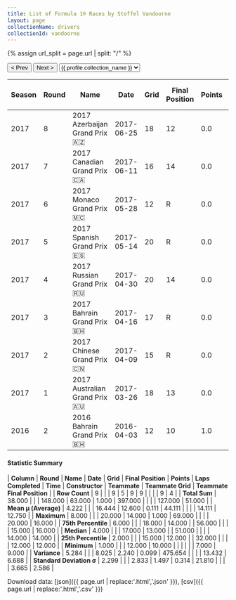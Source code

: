```yaml
---
title: List of Formula 1® Races by Stoffel Vandoorne
layout: page
collectionName: drivers
collectionId: vandoorne
---
```


{% assign url_split = page.url | split: "/" %}
<div id="collection-navigation">
<button onclick="selector.options[selector.selectedIndex-1].value && (window.location = selector.options[selector.selectedIndex-1].value);">&lt; Prev</button>
<button onclick="selector.options[selector.selectedIndex+1].value && (window.location = selector.options[selector.selectedIndex+1].value);">Next &gt;</button>
<select id="selector" onchange="this.options[this.selectedIndex].value && (window.location = this.options[this.selectedIndex].value);">
  {% for collectionId in site.data[page.collectionName].refs %}
    {% if collectionId == page.collectionId %}
      {% assign selected = "selected" %}
    {% else %}
      {% assign selected = "" %}
    {% endif %}
    {% assign profile = site.data[page.collectionName][collectionId].profile %}
    <option value="/f1/{{ page.collectionName }}/{{ collectionId }}/{{ url_split[4] }}" {{ selected }}>{{ profile.collection_name }}</option>
  {% endfor %}
</select>
</div>

| Season | Round | Name | Date | Grid | Final Position | Points | Laps Completed | Time | Constructor | Teammate | Teammate Grid | Teammate Final Position |
|--|--|--|--|--|--|--|--|--|--|--|--|--|
| 2017 | 8 | 2017 Azerbaijan Grand Prix 🇦🇿 | 2017-06-25 | 18 | 12 | 0.0 | 51 | +1:32.160 | McLaren 🇬🇧 | [Fernando Alonso 🇪🇸](/f1/drivers/alonso) | 19 | 9 |
| 2017 | 7 | 2017 Canadian Grand Prix 🇨🇦 | 2017-06-11 | 16 | 14 | 0.0 | 69 |   | McLaren 🇬🇧 | [Fernando Alonso 🇪🇸](/f1/drivers/alonso) | 12 | 16 |
| 2017 | 6 | 2017 Monaco Grand Prix 🇲🇨 | 2017-05-28 | 12 | R | 0.0 | 66 |   | McLaren 🇬🇧 | [Jenson Button 🇬🇧](/f1/drivers/button) | 20 | R |
| 2017 | 5 | 2017 Spanish Grand Prix 🇪🇸 | 2017-05-14 | 20 | R | 0.0 | 32 |   | McLaren 🇬🇧 | [Fernando Alonso 🇪🇸](/f1/drivers/alonso) | 7 | 12 |
| 2017 | 4 | 2017 Russian Grand Prix 🇷🇺 | 2017-04-30 | 20 | 14 | 0.0 | 51 |   | McLaren 🇬🇧 | [Fernando Alonso 🇪🇸](/f1/drivers/alonso) | 15 | W |
| 2017 | 3 | 2017 Bahrain Grand Prix 🇧🇭 | 2017-04-16 | 17 | R | 0.0 | 0 |   | McLaren 🇬🇧 | [Fernando Alonso 🇪🇸](/f1/drivers/alonso) | 15 | 14 |
| 2017 | 2 | 2017 Chinese Grand Prix 🇨🇳 | 2017-04-09 | 15 | R | 0.0 | 17 |   | McLaren 🇬🇧 | [Fernando Alonso 🇪🇸](/f1/drivers/alonso) | 13 | R |
| 2017 | 1 | 2017 Australian Grand Prix 🇦🇺 | 2017-03-26 | 18 | 13 | 0.0 | 55 |   | McLaren 🇬🇧 | [Fernando Alonso 🇪🇸](/f1/drivers/alonso) | 12 | R |
| 2016 | 2 | 2016 Bahrain Grand Prix 🇧🇭 | 2016-04-03 | 12 | 10 | 1.0 | 56 |   | McLaren 🇬🇧 | [Jenson Button 🇬🇧](/f1/drivers/button) | 14 | R |

#### Statistic Summary

| **Column** | **Round** | **Name** | **Date** | **Grid** | **Final Position** | **Points** | **Laps Completed** | **Time** | **Constructor** | **Teammate** | **Teammate Grid** | **Teammate Final Position** |
| **Row Count** | 9 |  |  | 9 | 5 | 9 | 9 |  |  |  | 9 | 4 |
| **Total Sum** | 38.000 |  |  | 148.000 | 63.000 | 1.000 | 397.000 |  |  |  | 127.000 | 51.000 |
| **Mean μ (Average)** | 4.222 |  |  | 16.444 | 12.600 | 0.111 | 44.111 |  |  |  | 14.111 | 12.750 |
| **Maximum** | 8.000 |  |  | 20.000 | 14.000 | 1.000 | 69.000 |  |  |  | 20.000 | 16.000 |
| **75th Percentile** | 6.000 |  |  | 18.000 | 14.000 |  | 56.000 |  |  |  | 15.000 | 16.000 |
| **Median** | 4.000 |  |  | 17.000 | 13.000 |  | 51.000 |  |  |  | 14.000 | 14.000 |
| **25th Percentile** | 2.000 |  |  | 15.000 | 12.000 |  | 32.000 |  |  |  | 12.000 | 12.000 |
| **Minimum** | 1.000 |  |  | 12.000 | 10.000 |  |  |  |  |  | 7.000 | 9.000 |
| **Variance** | 5.284 |  |  | 8.025 | 2.240 | 0.099 | 475.654 |  |  |  | 13.432 | 6.688 |
| **Standard Deviation σ** | 2.299 |  |  | 2.833 | 1.497 | 0.314 | 21.810 |  |  |  | 3.665 | 2.586 |

Download data: [json]({{ page.url | replace:'.html','.json' }}), [csv]({{ page.url | replace:'.html','.csv' }})
